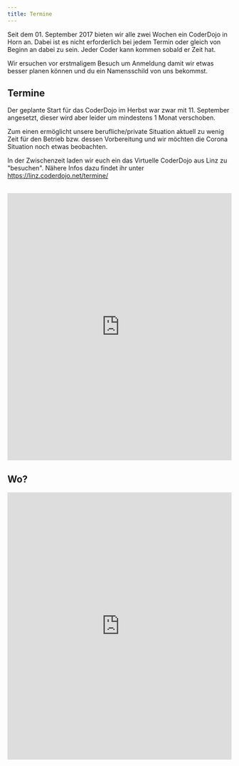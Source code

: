 ```yaml
---
title: Termine
---
```


Seit dem 01. September 2017 bieten wir alle zwei Wochen ein CoderDojo in Horn an. Dabei ist es nicht erforderlich bei jedem Termin oder gleich von Beginn an dabei zu sein. Jeder Coder kann kommen sobald er Zeit hat. 

Wir ersuchen vor erstmaligem Besuch um Anmeldung damit wir etwas besser planen können und du ein Namensschild von uns bekommst.

## Termine

Der geplante Start für das CoderDojo im Herbst war zwar mit 11. September angesetzt, dieser wird aber leider um mindestens 1 Monat verschoben.

Zum einen ermöglicht unsere berufliche/private Situation aktuell zu wenig Zeit für den Betrieb bzw. dessen Vorbereitung und wir möchten die Corona Situation noch etwas beobachten.

In der Zwischenzeit laden wir euch ein das Virtuelle CoderDojo aus Linz zu "besuchen". Nähere Infos dazu findet ihr unter https://linz.coderdojo.net/termine/

<br/>

<iframe src="https://docs.google.com/forms/d/e/1FAIpQLScGTYUX2hnO3oUlj_eHYPQ43gY9oiOI720as24wk84K8GE-Bg/viewform?embedded=true&hl=de" width="100%" height="600" frameborder="0" marginheight="0" marginwidth="0">Loading...</iframe>

## Wo?

<iframe src="https://www.google.at/maps/embed?pb=!1m18!1m12!1m3!1d2635.1057260246703!2d15.65365651624135!3d48.66522072224143!2m3!1f0!2f0!3f0!3m2!1i1024!2i768!4f13.1!3m3!1m2!1s0x4772bcd402882329%3A0x8159ba2bc9c6c423!2sVolkshochschule+Horn!5e0!3m2!1sen!2sat!4v1502741366658" width="100%" height="600" frameborder="0" style="border:0" allowfullscreen></iframe>